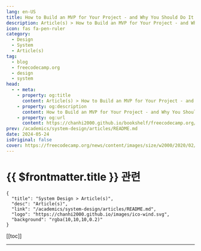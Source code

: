 ```yaml
---
lang: en-US
title: How to Build an MVP for Your Project - and Why You Should Do It
description: Article(s) > How to Build an MVP for Your Project - and Why You Should Do It
icon: fas fa-pen-ruler
category: 
  - Design
  - System
  - Article(s)
tag: 
  - blog
  - freecodecamp.org
  - design
  - system
head:
  - - meta:
    - property: og:title
      content: Article(s) > How to Build an MVP for Your Project - and Why You Should Do It
    - property: og:description
      content: How to Build an MVP for Your Project - and Why You Should Do It
    - property: og:url
      content: https://chanhi2000.github.io/bookshelf/freecodecamp.org/minimum-viable-product-between-an-idea-and-the-product.html
prev: /academics/system-design/articles/README.md
date: 2024-05-24
isOriginal: false
cover: https://freecodecamp.org/news/content/images/size/w2000/2020/02/MVP-as-a-Bicyle.png
---
```


# {{ $frontmatter.title }} 관련

```component VPCard
{
  "title": "System Design > Article(s)",
  "desc": "Article(s)",
  "link": "/academics/system-design/articles/README.md",
  "logo": "https://chanhi2000.github.io/images/ico-wind.svg",
  "background": "rgba(10,10,10,0.2)"
}
```

[[toc]]

---

<SiteInfo
  name="How to Build an MVP for Your Project - and Why You Should Do It"
  desc="Proof of concept, prototypes, wireframes, mockups… what actually constitutes a Minimum Viable Product (MVP)? Well, it's a product with just enough features to gather comprehensive qualitative feedback. In practice, it's as easy to understand the concept of an MVP as it is to ride a bicycle. Let's do it then..."
  url="https://freecodecamp.org/news/minimum-viable-product-between-an-idea-and-the-product/"
  logo="https://cdn.freecodecamp.org/universal/favicons/favicon.ico"
  preview="https://freecodecamp.org/news/content/images/size/w2000/2020/02/MVP-as-a-Bicyle.png"/>

<!-- TODO: 작성 -->

